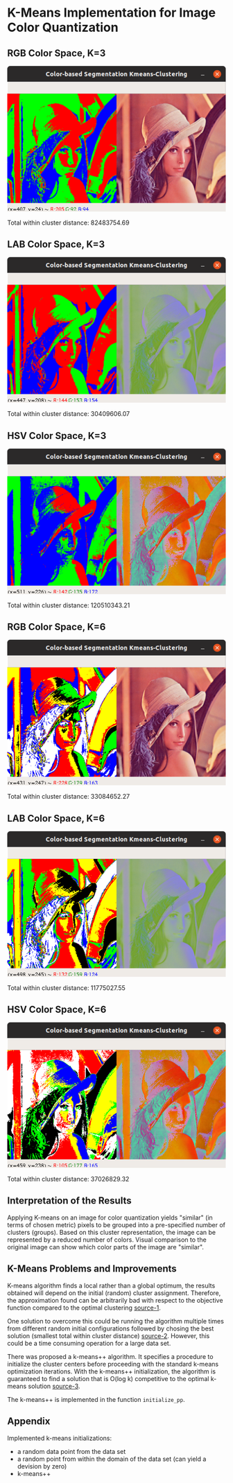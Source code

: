 # K-Means Implementation for Image Color Quantization

## RGB Color Space, K=3

![rgb](images/kmeans-3clusters-rgb.png)

Total within cluster distance: 82483754.69

## LAB Color Space, K=3

![rgb](images/kmeans-3clusters-lab.png)

Total within cluster distance: 30409606.07

## HSV Color Space, K=3

![rgb](images/kmeans-3clusters-hsv.png)

Total within cluster distance: 120510343.21

## RGB Color Space, K=6

![rgb](images/kmeans-6clusters-rgb.png)

Total within cluster distance: 33084652.27

## LAB Color Space, K=6

![rgb](images/kmeans-6clusters-lab.png)

Total within cluster distance: 11775027.55

## HSV Color Space, K=6

![rgb](images/kmeans-6clusters-hsv.png)

Total within cluster distance: 37026829.32

## Interpretation of the Results

Applying K-means on an image for color quantization yields "similar" (in terms of chosen metric) pixels to be grouped into a pre-specified number of clusters (groups). Based on this cluster representation, the image can be represented by a reduced number of colors. Visual comparison to the original image can show which color parts of the image are "similar".

## K-Means Problems and Improvements

K-means algorithm finds a local rather than a global optimum, the results obtained will depend on the initial (random) cluster assignment. Therefore, the approximation found can be arbitrarily bad with respect to the objective function compared to the optimal clustering [source-1](https://en.wikipedia.org/wiki/K-means%2B%2B).

One solution to overcome this could be running the algorithm multiple times from different random initial configurations followed by chosing the best solution (smallest total within cluster distance) [source-2](https://www.academia.edu/36691506/An_Introduction_to_Statistical_Learning_Springer_Texts_in_Statistics_An_Introduction_to_Statistical_Learning). However, this could be a time consuming operation for a large data set.

There was proposed a k-means++ algorithm. It specifies a procedure to initialize the cluster centers before proceeding with the standard k-means optimization iterations. With the k-means++ initialization, the algorithm is guaranteed to find a solution that is O(log k) competitive to the optimal k-means solution [source-3](http://ilpubs.stanford.edu:8090/778/1/2006-13.pdf).

The k-means++ is implemented in the function `initialize_pp`.

## Appendix

Implemented k-means initializations:

* a random data point from the data set
* a random point from within the domain of the data set (can yield a devision by zero)
* k-means++
